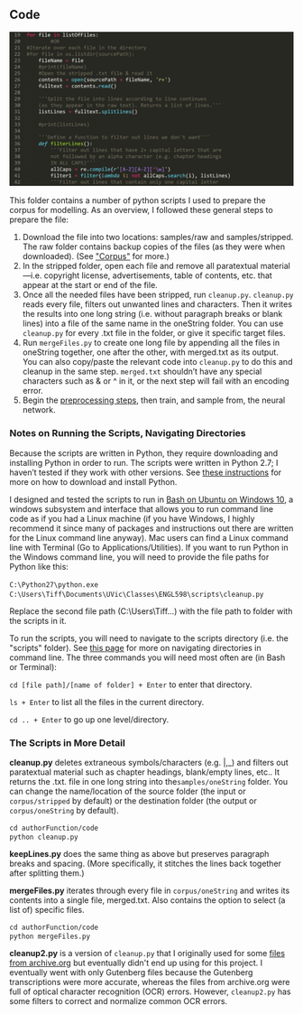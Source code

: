 ## Code

![Screenshot of code](../images/script.png)

This folder contains a number of python scripts I used to prepare the corpus for modelling. As an overview, I followed these general steps to prepare the file:

1. Download the file into two locations: samples/raw and samples/stripped. The raw folder contains backup copies of the files (as they were when downloaded). (See ["Corpus"](../corpus) for more.)
2. In the stripped folder, open each file and remove all paratextual material—i.e. copyright license, advertisements, table of contents, etc. that appear at the start or end of the file.
3. Once all the needed files have been stripped, run `cleanup.py`. `cleanup.py` reads every file, filters out unwanted lines and characters. Then it writes the results into one long string (i.e. without paragraph breaks or blank lines) into a file of the same name in the oneString folder. You can use `cleanup.py` for every .txt file in the folder, or give it specific target files.
4. Run ```mergeFiles.py``` to create one long file by appending all the files in oneString together, one after the other, with merged.txt as its output. You can also copy/paste the relevant code into `cleanup.py` to do this and cleanup in the same step. `merged.txt` shouldn’t have any special characters such as & or ^ in it, or the next step will fail with an encoding error.
5. Begin the [preprocessing steps](https://github.com/jcjohnson/torch-rnn#step-1-preprocess-the-data), then train, and sample from, the neural network.

### Notes on Running the Scripts, Navigating Directories

Because the scripts are written in Python, they require downloading and installing Python in order to run. The scripts were written in Python 2.7; I haven’t tested if they work with other versions. See [these instructions](https://en.wikibooks.org/wiki/A_Beginner%27s_Python_Tutorial/Installing_Python) for more on how to download and install Python.

I designed and tested the scripts to run in [Bash on Ubuntu on Windows 10](https://msdn.microsoft.com/en-us/commandline/wsl/about), a windows subsystem and interface that allows you to run command line code as if you had a Linux machine (if you have Windows, I highly recommend it since many of packages and instructions out there are written for the Linux command line anyway). Mac users can find a Linux command line with Terminal (Go to Applications/Utilities). If you want to run Python in the Windows command line, you will need to provide the file paths for Python like this:

```C:\Python27\python.exe C:\Users\Tiff\Documents\UVic\Classes\ENGL598\scripts\cleanup.py```

Replace the second file path (C:\Users\Tiff…) with the file path to folder with the scripts in it.

To run the scripts, you will need to navigate to the scripts directory (i.e. the "scripts" folder). See [this page](http://www.macworld.co.uk/feature/mac-software/how-use-terminal-on-mac-3608274/) for more on navigating directories in command line. The three commands you will need most often are (in Bash or Terminal):

`cd [file path]/[name of folder] + Enter` to enter that directory.

`ls + Enter` to list all the files in the current directory.

`cd .. + Enter` to go up one level/directory.

### The Scripts in More Detail

**cleanup.py** deletes extraneous symbols/characters (e.g. |,\_) and filters out paratextual material such as chapter headings, blank/empty lines, etc.. It returns the .txt. file in one long string into the`samples/oneString` folder. You can change the name/location of the source folder (the input or `corpus/stripped` by default) or the destination folder (the output or `corpus/oneString` by default).

```
cd authorFunction/code
python cleanup.py
```

**keepLines.py** does the same thing as above but preserves paragraph breaks and spacing. (More specifically, it stitches the lines back together after splitting them.)

**mergeFiles.py** iterates through every file in `corpus/oneString` and writes its contents into a single file, merged.txt. Also contains the option to select (a list of) specific files.

```
cd authorFunction/code
python mergeFiles.py
```

**cleanup2.py** is a version of `cleanup.py` that I originally used for some [files from archive.org](https://archive.org/search.php?query=creator%3A%22Allen%2C+Grant%2C+1848-1899%22) but eventually didn't end up using for this project. I eventually went with only Gutenberg files because the Gutenberg transcriptions were more accurate, whereas the files from archive.org were full of optical character recognition (OCR) errors. However, `cleanup2.py` has some filters to correct and normalize common OCR errors.